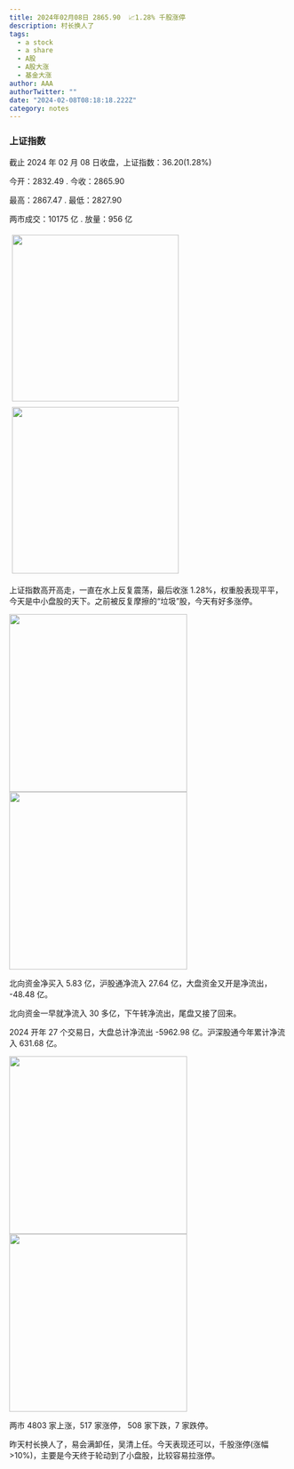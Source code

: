 ```yaml
---
title: 2024年02月08日 2865.90  📈1.28% 千股涨停
description: 村长换人了
tags:
  - a stock
  - a share
  - A股
  - A股大涨
  - 基金大涨
author: AAA
authorTwitter: ""
date: "2024-02-08T08:18:18.222Z"
category: notes
---
```


### 上证指数

截止 2024 年 02 月 08 日收盘，上证指数：<span class="font-semibold text-r-7">36.20(1.28%)</span>

今开：<span class="font-semibold text-r-5">2832.49</span> . 今收：<span class="font-semibold text-r-7">2865.90 </span>

最高：<span class="font-semibold text-r-7">2867.47 </span> . 最低：<span class="font-semibold text-g-8">2827.90 </span>

两市成交：<span class="font-semibold">10175 亿</span> . 放量：<span class="font-semibold text-r-6">956 亿</span>

<img src="/images/uploads/2024-02/20240208-zs-sh.png" style="width: 300px;display:inline-block;margin: 5px">
<img src="/images/uploads/2024-02/20240208-zs-sh-rk.png" style="width: 300px;display:inline-block;margin: 5px">

上证指数高开高走，一直在水上反复震荡，最后收涨 1.28%，权重股表现平平，今天是中小盘股的天下。之前被反复摩擦的“垃圾”股，今天有好多涨停。

<img src="/images/uploads/2024-02/20240208-zs-global.png" width="320">

<img src="/images/uploads/2024-02/20240208-zs-bs.png" width="320">

北向资金净买入 <span class="font-semibold text-r-5">5.83 亿</span>，沪股通净流入 <span class="font-semibold text-r-5">27.64 亿</span>，大盘资金又开是净流出， <span class="font-semibold text-g-5">-48.48 亿</span>。

北向资金一早就净流入 30 多亿，下午转净流出，尾盘又接了回来。

2024 开年 27 个交易日，大盘总计净流出 <span class="font-semibold text-g-8">-5962.98  亿</span>。沪深股通今年累计净流入 <span class="font-semibold text-r-6">631.68  </span> 亿。

<img src="/images/uploads/2024-02/20240208-zs-as.png" width="320">
<img src="/images/uploads/2024-02/20240208-zs-zdtj.png" width="320">

两市 <span class="text-r-6">4803</span> 家上涨，517 家涨停， <span class="font-semibold text-g-7">508</span> 家下跌，7 家跌停。

昨天村长换人了，易会满卸任，吴清上任。今天表现还可以，千股涨停(涨幅>10%)，主要是今天终于轮动到了小盘股，比较容易拉涨停。